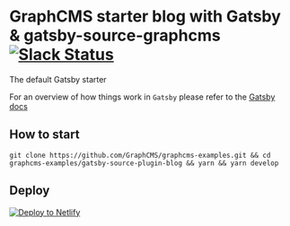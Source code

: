 # GraphCMS starter blog with Gatsby & gatsby-source-graphcms [![Slack Status](https://slack.graphcms.com/badge.svg)](https://slack.graphcms.com)
The default Gatsby starter

For an overview of how things work in `Gatsby` please refer to the [Gatsby docs](https://www.gatsbyjs.org/docs/)

## How to start
```
git clone https://github.com/GraphCMS/graphcms-examples.git && cd graphcms-examples/gatsby-source-plugin-blog && yarn && yarn develop
```

## Deploy

[![Deploy to Netlify](https://www.netlify.com/img/deploy/button.svg)](https://app.netlify.com/start/deploy?repository=https://github.com/GraphCMS/graphcms-examples/tree/master/gatsby-source-plugin-blog)
